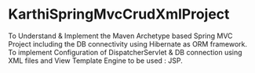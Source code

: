 # KarthiSpringMvcCrudXmlProject
To Understand &amp; Implement the Maven Archetype based Spring MVC Project including the DB connectivity using Hibernate as ORM framework. To implement Configuration of DispatcherServlet &amp; DB connection using XML files and View Template Engine to be used : JSP.
